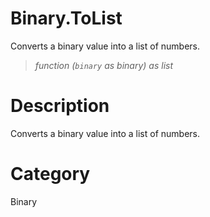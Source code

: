 ﻿# Binary.ToList
Converts a binary value into a list of numbers.
> _function (<code>binary</code> as binary) as list_
# Description 
Converts a binary value into a list of numbers.
# Category 
Binary

